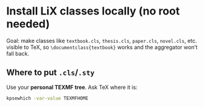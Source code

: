 # Install LiX classes locally (no root needed)

Goal: make classes like `textbook.cls`, `thesis.cls`, `paper.cls`, `novel.cls`, etc. visible to TeX, so `\documentclass{textbook}` works and the aggregator won’t fall back.

## Where to put `.cls`/`.sty`
Use your **personal TEXMF tree**. Ask TeX where it is:
```bash
kpsewhich -var-value TEXMFHOME

